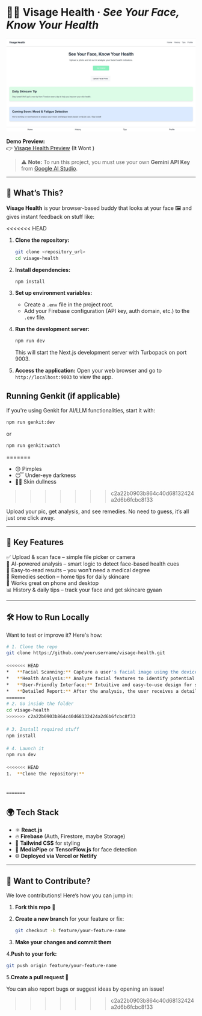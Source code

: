 # 💆‍♂️ Visage Health · *See Your Face, Know Your Health*

![Visage Health Banner](https://github.com/S-YED/Visage-Health/blob/main/Visage%20Health%20App.jpg) <!-- Update the path if needed -->

**Demo Preview:**  
👉 [Visage Health Preview](https://9000-idx-studio-1744818916065.cluster-73qgvk7hjjadkrjeyexca5ivva.cloudworkstations.dev/) <!-- Replace with your actual link -->(It Wont )


> ⚠️ **Note:** To run this project, you must use your own **Gemini API Key** from [Google AI Studio](https://aistudio.google.com/app/apikey).
---

## 🧠 What’s This?

**Visage Health** is your browser-based buddy that looks at your face 🖼️ and gives instant feedback on stuff like:

<<<<<<< HEAD
1.  **Clone the repository:**
    ```bash
    git clone <repository_url>
    cd visage-health
    ```

2.  **Install dependencies:**
    ```bash
    npm install
    ```

3.  **Set up environment variables:**
    *   Create a `.env` file in the project root.
    *   Add your Firebase configuration (API key, auth domain, etc.) to the `.env` file.

4.  **Run the development server:**
    ```bash
    npm run dev
    ```

    This will start the Next.js development server with Turbopack on port 9003.

5.  **Access the application:**
    Open your web browser and go to `http://localhost:9003` to view the app.

## Running Genkit (if applicable)
If you're using Genkit for AI/LLM functionalities, start it with:
```bash
npm run genkit:dev
```
or
```bash
npm run genkit:watch
```
=======
- 😓 Pimples  
- 😴 Under-eye darkness  
- 😮‍💨 Skin dullness  
>>>>>>> c2a22b0903b864c40d68132424a2d6b6fcbc8f33

Upload your pic, get analysis, and see remedies. No need to guess, it’s all just one click away.

---

## 🚀 Key Features

✅ Upload & scan face – simple file picker or camera  
🧬 AI-powered analysis – smart logic to detect face-based health cues  
📃 Easy-to-read results – you won’t need a medical degree  
🌿 Remedies section – home tips for daily skincare  
📱 Works great on phone and desktop  
📊 History & daily tips – track your face and get skincare gyaan

---

## 🛠️ How to Run Locally

Want to test or improve it? Here's how:

```bash
# 1. Clone the repo
git clone https://github.com/yourusername/visage-health.git

<<<<<<< HEAD
*   **Facial Scanning:** Capture a user's facial image using the device's camera.
*   **Health Analysis:** Analyze facial features to identify potential health indicators.
*   **User-Friendly Interface:** Intuitive and easy-to-use design for seamless navigation.
*   **Detailed Report:** After the analysis, the user receives a detailed report.
=======
# 2. Go inside the folder
cd visage-health
>>>>>>> c2a22b0903b864c40d68132424a2d6b6fcbc8f33

# 3. Install required stuff
npm install

# 4. Launch it
npm run dev

<<<<<<< HEAD
1.  **Clone the repository:**
    
    
=======
```
## 🌍 Tech Stack

- ⚛️ **React.js**  
- 🔥 **Firebase** (Auth, Firestore, maybe Storage)  
- 🎨 **Tailwind CSS** for styling  
- 🧠 **MediaPipe** or **TensorFlow.js** for face detection  
- 🌐 **Deployed via Vercel or Netlify**

---

## 🤝 Want to Contribute?

We love contributions! Here’s how you can jump in:

1. **Fork this repo** 🍴  
2. **Create a new branch** for your feature or fix:

   ```bash
   git checkout -b feature/your-feature-name

   ```

3. **Make your changes and commit them**

4.**Push to your fork:**

```bash
git push origin feature/your-feature-name

```

5.**Create a pull request 💌**

You can also report bugs or suggest ideas by opening an issue!
>>>>>>> c2a22b0903b864c40d68132424a2d6b6fcbc8f33
